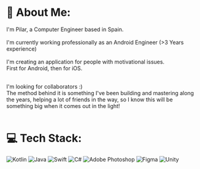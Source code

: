 # 💫 About Me:
I'm Pilar, a Computer Engineer based in Spain. 
<br><br>I'm currently working professionally as an Android Engineer (>3 Years experience)
<br><br>I'm creating an application for people with motivational issues. 
<br>First for Android, then for iOS. 

<br>I'm looking for collaborators :)
<br>The method behind it is something I've been building and mastering along the years, helping a lot of friends in the way, so I know this will be something big when it comes out in the light!<br><br>


# 💻 Tech Stack:
![Kotlin](https://img.shields.io/badge/kotlin-%237F52FF.svg?style=for-the-badge&logo=kotlin&logoColor=white) ![Java](https://img.shields.io/badge/java-%23ED8B00.svg?style=for-the-badge&logo=openjdk&logoColor=white) ![Swift](https://img.shields.io/badge/swift-F54A2A?style=for-the-badge&logo=swift&logoColor=white) ![C#](https://img.shields.io/badge/c%23-%23239120.svg?style=for-the-badge&logo=csharp&logoColor=white) ![Adobe Photoshop](https://img.shields.io/badge/adobe%20photoshop-%2331A8FF.svg?style=for-the-badge&logo=adobe%20photoshop&logoColor=white) ![Figma](https://img.shields.io/badge/figma-%23F24E1E.svg?style=for-the-badge&logo=figma&logoColor=white) ![Unity](https://img.shields.io/badge/unity-%23000000.svg?style=for-the-badge&logo=unity&logoColor=white)

<!-- Proudly created with GPRM ( https://gprm.itsvg.in ) -->
